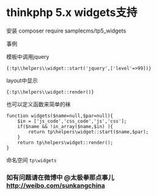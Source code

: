 # thinkphp 5.x widgets支持

安装  composer require samplecms/tp5_widgets


事例

模板中调用jquery 

	{:tp\\helpers\\widget::start('jquery',['level'=>99])}



layout中显示

	{:tp\\helpers\\widget::render()}



也可以定义函数来简单的袜


	function widgets($name=null,$par=null){
	    $in = ['js_code','css_code','js','css'];
	    if($name && !in_array($name,$in) ){
	        return tp\helpers\widget::start($name,$par);
	    }
	    return tp\helpers\widget::render();
	}





命名空间 `tp\widgets`


### 如有问题请在微博中 @太极拳那点事儿 http://weibo.com/sunkangchina



